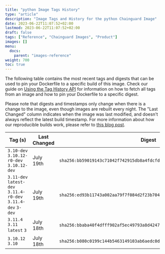 ```yaml
---
title: "python Image Tags History"
type: "article"
description: "Image Tags and History for the python Chainguard Image"
date: 2023-06-22T11:07:52+02:00
lastmod: 2023-06-22T11:07:52+02:00
draft: false
tags: ["Reference", "Chainguard Images", "Product"]
images: []
menu:
  docs:
    parent: "images-reference"
weight: 700
toc: true
---
```


The following table contains the most recent tags and digests that can be used to pin your Dockerfile to a specific build of this image. Check our guide on [Using the Tag History API](/chainguard/chainguard-images/using-the-tag-history-api/) for information on how to fetch all tags from an image and how to pin your Dockerfile to a specific digest.

Please note that digests and timestamps only change when there is a change to the image, even though images are rebuilt every night. The "Last Changed" column indicates when the image was last modified, and doesn't always reflect the latest build timestamp. For more information about how our reproducible builds work, please refer to [this blog post](https://www.chainguard.dev/unchained/reproducing-chainguards-reproducible-image-builds).

| Tag (s)                                                       | Last Changed | Digest                                                                    |
|---------------------------------------------------------------|--------------|---------------------------------------------------------------------------|
|  `3.10-dev` `3.10.12-r0-dev` `3.10.12-dev`                    | July 19th    | `sha256:bb59019143c71042f742915db8a4fdcfd2c1cf70d24bdfacc5514a66363ce1db` |
|  `3.11-dev` `latest-dev` `3.11.4-r0-dev` `3.11.4-dev` `3-dev` | July 19th    | `sha256:ed93b11743a002aa79f7f084d2f23b7040a8c35ce26a34b7918f15db16fbc8f2` |
|  `3.11.4` `3.11` `latest` `3`                                 | July 18th    | `sha256:bbaba40f4dfff902af5ec49793a8d42478cae07ad9fcd6eace93a55c348a2aa6` |
|  `3.10.12` `3.10`                                             | July 18th    | `sha256:b080c0199c144b5463149103ab6aedc0d0ac9f2c15b04adf26b319b142d594af` |
